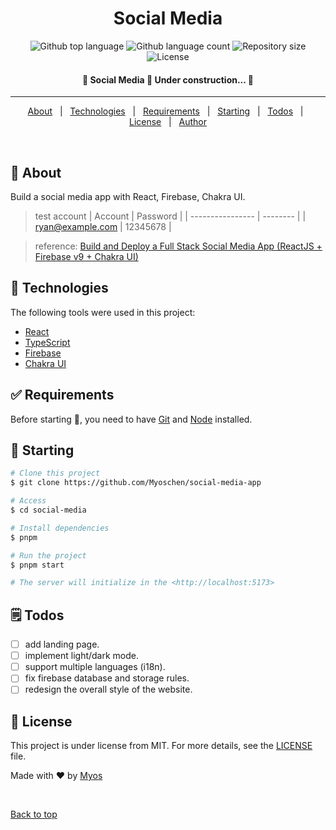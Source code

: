 
<h1 align="center">Social Media</h1>

<p align="center">
  <img alt="Github top language" src="https://img.shields.io/github/languages/top/Myoschen/social-media-app?color=56BEB8">

  <img alt="Github language count" src="https://img.shields.io/github/languages/count/Myoschen/social-media-app?color=56BEB8">

  <img alt="Repository size" src="https://img.shields.io/github/repo-size/Myoschen/social-media-app?color=56BEB8">

  <img alt="License" src="https://img.shields.io/github/license/Myoschen/social-media-app?color=56BEB8">
</p>

<!-- Status -->

<h4 align="center">
 🚧  Social Media 🚀 Under construction...  🚧
</h4>

<hr>

<p align="center">
  <a href="#dart-about">About</a> &#xa0; | &#xa0;
  <a href="#rocket-technologies">Technologies</a> &#xa0; | &#xa0;
  <a href="#white_check_mark-requirements">Requirements</a> &#xa0; | &#xa0;
  <a href="#checkered_flag-starting">Starting</a> &#xa0; | &#xa0;
  <a href="#spiral_notepad-todo">Todos</a> &#xa0; | &#xa0;
  <a href="#memo-license">License</a> &#xa0; | &#xa0;
  <a href="https://github.com/Myoschen" target="_blank">Author</a>
</p>

<br>

## :dart: About ##

Build a social media app with React, Firebase, Chakra UI.

> test account
> |      Account     | Password |
> | ---------------- | -------- |
> | ryan@example.com | 12345678 |

> reference: [Build and Deploy a Full Stack Social Media App (ReactJS + Firebase v9 + Chakra UI)](https://www.youtube.com/watch?v=ELyjd5OXZKI)

## :rocket: Technologies ##

The following tools were used in this project:

- [React](https://react.dev/)
- [TypeScript](https://www.typescriptlang.org/)
- [Firebase](https://firebase.google.com/)
- [Chakra UI](https://chakra-ui.com/)

## :white_check_mark: Requirements ##

Before starting :checkered_flag:, you need to have [Git](https://git-scm.com) and [Node](https://nodejs.org/en/) installed.

## :checkered_flag: Starting ##

```bash
# Clone this project
$ git clone https://github.com/Myoschen/social-media-app

# Access
$ cd social-media

# Install dependencies
$ pnpm

# Run the project
$ pnpm start

# The server will initialize in the <http://localhost:5173>
```

## :spiral_notepad: Todos

- [ ] add landing page.
- [ ] implement light/dark mode.
- [ ] support multiple languages (i18n).
- [ ] fix firebase database and storage rules.
- [ ] redesign the overall style of the website.

## :memo: License ##

This project is under license from MIT. For more details, see the [LICENSE](LICENSE.md) file.

Made with :heart: by <a href="https://github.com/Myoschen" target="_blank">Myos</a>

&#xa0;

<a href="#top">Back to top</a>
